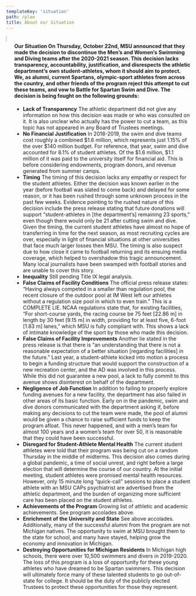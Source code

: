 ```yaml
---
templateKey: 'situation'
path: /plan
title: About our Situation
---
```

<div class="columns">
  <div class="column">


  <img src="https://battle-for-msu-swim-dive.s3.amazonaws.com/B4SSD+Fact+Infographic.png">

  </div>
  <div class="column">
<h4>Our Situation
On Thursday, October 22nd, MSU announced that they made the decision to discontinue the Men’s and Women’s Swimming and Diving teams after the 2020-2021 season. This decision lacks transparency, accountability, justification, and disrespects the athletic department’s own student-athletes, whom it should aim to protect. We, as alumni, current Spartans, olympic-sport athletes from across the country, and other friends of the program reject this attempt to cut these teams, and vow to Battle for Spartan Swim and Dive. The decision is being fought on the following grounds:</h4>

 - **Lack of Transparency** The athletic department did not give any information on how this decision was made or who was consulted on it. It is also unclear who actually has the power to cut a team, as this topic has not appeared in any Board of Trustees meetings.
 - **No Financial Justification** In 2018-2019, the swim and dive teams cost roughly a combined $1.6 million, which represents just 1.15% of the over $140 million budget. For reference, that year, swim and dive accounted for 8.1% of student athletes. Of the $1.6 million, $1.1 million of it was paid to the university itself for financial aid. This is before considering endowments, program donors, and revenue generated from summer camps.
 - **Timing** The timing of this decision lacks any empathy or respect for the student athletes. Either the decision was known earlier in the year (before football was slated to come back) and delayed for some reason, or it has been rushed through some unknown process in the past few weeks. Evidence pointing to the rushed nature of this decision include the press release stating that future donations will support “student-athletes in [the department’s]  remaining 23 sports,” even though there would only be 21 after cutting swim and dive. Given the timing, the current student athletes have almost no hope of transferring in time for the next season, as most recruiting cycles are over, especially in light of financial situations at other universities that face much larger losses then MSU. The timing is also suspect due to how close it came to football returning and its ensuing media coverage, which helped to overshadow this tragic announcement. Many local journalists have been swamped with football stories and are unable to cover this story.
 - **Inequality** Still pending Title IX legal analysis.
 - **False Claims of Facility Conditions** The official press release states:  “Having always competed in a smaller than regulation pool, the recent closure of the outdoor pool at IM West left our athletes without a regulation size pool in which to even train.” This is a COMPLETE LIE. NCAA regulations state that, for existing facilities, “For short-course yards, the racing course be 75 feet [22.86 m] in length by 30 feet [9.15 m] in width, providing for at least five, 6-foot [1.83 m] lanes,” which MSU is fully compliant with. This shows a lack of intimate knowledge of the sport by those who made this decision.
 - **False Claims of Facility Improvements** Another lie stated in the press release is that there is “an understanding that there is not a reasonable expectation of a better situation [regarding facilities] in the future.” Last year, a student-athlete kicked into motion a process to begin a funding structure that would support the construction of a new recreation center, and the AD was involved in this process. While this did not guarantee a new pool, a lack to fully commit to this avenue shows disinterest on behalf of the department.
 - **Negligence of Job Function** In addition to failing to properly explore funding avenues for a new facility, the department has also failed in other areas of its basic function. Early on in the pandemic, swim and dive donors communicated with the department asking if, before making any decisions to cut the team were made, the pool of alumni would be given a chance to raise sufficient funds to keep the program afloat. This never happened, and with a men’s team for almost 100 years and a women’s team for over 50, it is reasonable that they could have been successful.
 - **Disregard for Student-Athlete Mental Health** The current student athletes were told that their program was being cut on a random Thursday in the middle of midterms. This decision also comes during a global pandemic, a time of social unrest, and right before a large election that will determine the course of our country. At the initial meeting, student athletes were promised mental health resources. However, only 15 minute long “quick-call” sessions to place a student athlete with an MSU CAPs psychiatrist are advertised from the athletic department, and the burden of organizing more sufficient care has been placed on the student athletes.
 - **Achievements of the Program** Growing list of athletic and academic achievements. See program accolades above.
 - **Enrichment of the University and State** See above accolades. Additionally, many of the successful alumni from the program are not Michigan natives. The opportunity to swim at MSU brought them to the state for school, and many have stayed, helping grow the economy and innovation in Michigan.
 - **Destroying Opportunities for Michigan Residents** In Michigan high schools, there were over 10,500 swimmers and divers in 2019-2020. The loss of this program is a loss of opportunity for these young athletes who have dreamed to be Spartan swimmers. This decision will ultimately force many of these talented students to go out-of-state for college. It should be the duty of the publicly elected Trustees to protect these opportunities for those they represent.
  </div>
</div>






